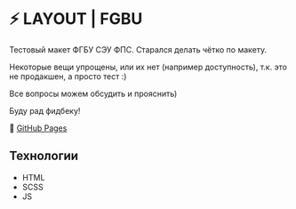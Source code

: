 # ⚡️ LAYOUT | FGBU

Тестовый макет ФГБУ СЭУ ФПС. Старался делать чётко по макету.

Некоторые вещи упрощены, или их нет (например доступность), т.к. это не продакшен, а просто тест :) 

Все вопросы можем обсудить и прояснить)

Буду рад фидбеку!

🔗 [GitHub Pages](https://devkirkir.github.io/Layout-FGBU/)

## Технологии

-   HTML
-   SCSS
-   JS
